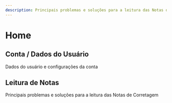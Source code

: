 ```yaml
---
description: Principais problemas e soluções para a leitura das Notas de Corretagem
---
```


# Home

## Conta / Dados do Usuário

Dados do usuário e configurações da conta

## Leitura de Notas

Principais problemas e soluções para a leitura das Notas de Corretagem
